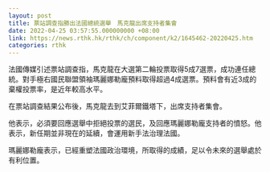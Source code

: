 ```yaml
---
layout: post
title: 票站調查指勝出法國總統選舉　馬克龍出席支持者集會
date: 2022-04-25 03:57:55.000000000 +08:00
link: https://news.rthk.hk/rthk/ch/component/k2/1645462-20220425.htm
categories: rthk
---
```


法國傳媒引述票站調查指，馬克龍在大選第二輪投票取得5成7選票，成功連任總統。對手極右國民聯盟領袖瑪麗娜勒龐預料取得超過4成選票。預料會有近3成的棄權投票率，是近年較高水平。

在票站調查結果公布後，馬克龍去到艾菲爾鐵塔下，出席支持者集會。

他表示，必須要回應選舉中拒絕投票的選民，及回應瑪麗娜勒龐支持者的憤怒。他表示，新任期並非現在的延續，會運用新手法治理法國。

瑪麗娜勒龐表示，已經重塑法國政治環境，所取得的成績，足以令未來的選舉處於有利位置。

